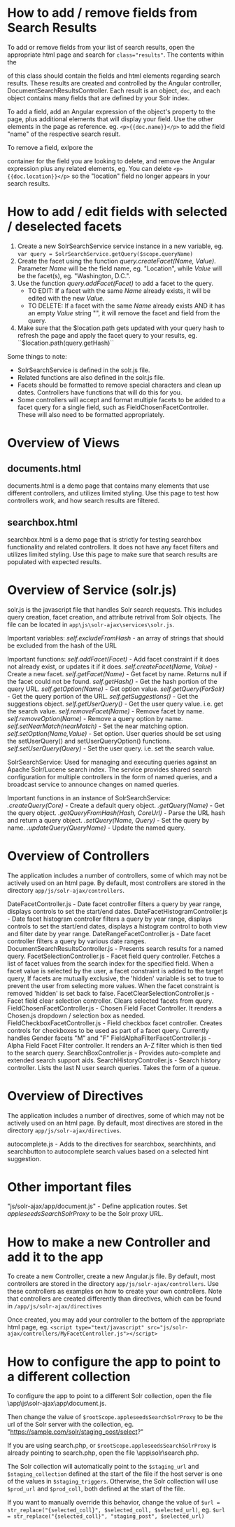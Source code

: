 
# How to add / remove fields from Search Results

To add or remove fields from your list of search results, open the appropriate html page and search for ``class="results"``.  The contents within the <div> of this class should contain the fields and html elements regarding search results.  These results are created and controlled by the Angular controller, DocumentSearchResultsController.  Each result is an object, ``doc``, and each object contains many fields that are defined by your Solr index.

To add a field, add an Angular expression of the object's property to the page, plus additional elements that will display your field. Use the other elements in the page as reference.
    eg. ``<p>{{doc.name}}</p>`` to add the field "name" of the respective search result.

To remove a field, exlpore the <div> container for the field you are looking to delete, and remove the Angular expression plus any related elements,
    eg. You can delete ``<p>{{doc.location}}</p>`` so the "location" field no longer appears in your search results.


# How to add / edit fields with selected / deselected facets

1. Create a new SolrSearchService service instance in a new variable, eg.  ``var query = SolrSearchService.getQuery($scope.queryName)``
2. Create the facet using the function _query.createFacet(Name, Value)_. Parameter _Name_ will be the field name, eg. "Location", while _Value_ will be the facet(s), eg. "Washington, D.C.".
3. Use the function _query.addFacet(Facet)_ to add a facet to the query.
    * TO EDIT: If a facet with the same _Name_ already exists, it will be edited with the new _Value_.
    * TO DELETE: If a facet with the same _Name_ already exists AND it has an empty _Value_ string "", it will remove the facet and field from the query.
4. Make sure that the $location.path gets updated with your query hash to refresh the page and apply the facet query to your results, eg. ``$location.path(query.getHash)``


Some things to note:
* SolrSearchService is defined in the solr.js file.
* Related functions are also defined in the solr.js file.
* Facets should be formatted to remove special characters and clean up dates.  Controllers have functions that will do this for you.
* Some controllers will accept and format multiple facets to be added to a facet query for a single field, such as FieldChosenFacetController.  These will also need to be formatted appropriately.


# Overview of Views 

## documents.html ##
documents.html is a demo page that contains many elements that use different controllers, and utilizes limited styling.  Use this page to test how controllers work, and how search results are filtered.

## searchbox.html ##
searchbox.html is a demo page that is strictly for testing searchbox functionality and related controllers.  It does not have any facet filters and utilizes limited styling.  Use this page to make sure that search results are populated with expected results.

# Overview of Service (solr.js)
solr.js is the javascript file that handles Solr search requests.  This includes query creation, facet creation, and attribute retrival from Solr objects.  The file can be located in ``app\js\solr-ajax\services\solr.js``.

Important variables: 
    _self.excludeFromHash_ - an array of strings that should be excluded from the hash of the URL

Important functions:
    _self.addFacet(Facet)_ - Add facet constraint if it does not already exist, or updates it if it does.
    _self.createFacet(Name, Value)_ - Create a new facet.
    _self.getFacet(Name)_ - Get facet by name. Returns null if the facet could not be found.
    _self.getHash()_ - Get the hash portion of the query URL.
    _self.getOption(Name)_ - Get option value.
    _self.getQuery(ForSolr)_ - Get the query portion of the URL.
    _self.getSuggestions()_ - Get the suggestions object.
    _self.getUserQuery()_ - Get the user query value. i.e. get the search value.
    _self.removeFacet(Name)_ - Remove facet by name.
    _self.removeOption(Name)_ - Remove a query option by name.
    _self.setNearMatch(nearMatch)_ - Set the near matching option.
    _self.setOption(Name,Value)_ - Set option. User queries should be set using the setUserQuery() and setUserQueryOption() functions.
    _self.setUserQuery(Query)_ - Set the user query. i.e. set the search value.

SolrSearchService: 
Used for managing and executing queries against an Apache Solr/Lucene search index. The service provides shared search configuration for multiple controllers in the form of named queries, and a broadcast service to announce changes on named queries.

Important functions in an instance of SolrSearchService:
    _.createQuery(Core)_ - Create a default query object.
    _.getQuery(Name)_ - Get the query object.
    _.getQueryFromHash(Hash, CoreUrl)_ - Parse the URL hash and return a query object.
    _.setQuery(Name, Query)_ - Set the query by name.
    _.updateQuery(QueryName)_ - Update the named query.


# Overview of Controllers

The application includes a number of controllers, some of which may not be actively used on an html page.  By default, most controllers are stored in the directory ``app/js/solr-ajax/controllers``.

DateFacetController.js - Date facet controller filters a query by year range, displays controls to set the start/end dates.
DateFacetHistogramController.js - Date facet histogram controller filters a query by year range, displays controls to set the start/end dates, displays a histogram control to both view and filter date by year range.
DateRangeFacetController.js - Date facet controller filters a query by various date ranges.
DocumentSearchResultsController.js - Presents search results for a named query.
FacetSelectionController.js - Facet field query controller. Fetches a list of facet values from the search index for the specified field. When a facet value is selected by the user, a facet constraint is added to the target query, If facets are mutually exclusive, the 'hidden' variable is set to true to prevent the user from selecting more values. When the facet constraint is removed 'hidden' is set back to false.
FacetClearSelectionController.js - Facet field clear selection controller.  Clears selected facets from query.
FieldChosenFacetController.js - Chosen Field Facet Controller. It renders a Chosen.js dropdown / selection box as needed. 
FieldCheckboxFacetController.js - Field checkbox facet controller. Creates controls for checkboxes to be used as part of a facet query. Currently handles Gender facets "M" and "F"
FieldAlphaFilterFacetController.js - Alpha Field Facet Filter controller. It renders an A-Z filter which is then tied to the search query.
SearchBoxController.js - Provides auto-complete and extended search support aids.
SearchHistoryController.js - Search history controller. Lists the last N user search queries. Takes the form of a queue.


# Overview of Directives

The application includes a number of directives, some of which may not be actively used on an html page.  By default, most directives are stored in the directory ``app/js/solr-ajax/directives``.

autocomplete.js - Adds to the directives for searchbox, searchhints, and searchbutton to autocomplete search values based on a selected hint suggestion.

# Other important files
"js/solr-ajax/app/document.js" - Define application routes.  Set _appleseedsSearchSolrProxy_ to be the Solr proxy URL.


# How to make a new Controller and add it to the app

To create a new Controller, create a new Angular.js file.  By default, most controllers are stored in the directory ``app/js/solr-ajax/controllers``.
Use these controllers as examples on how to create your own controllers.  Note that controllers are created differently than directives, which can be found in ``/app/js/solr-ajax/directives`` 

Once created, you may add your controller to the bottom of the appropriate html page,
    eg.  ``<script type="text/javascript" src="js/solr-ajax/controllers/MyFacetController.js"></script>``


# How to configure the app to point to a different collection

To configure the app to point to a different Solr collection, open the file \app\js\solr-ajax\app\document.js.

Then change the value of ``$rootScope.appleseedsSearchSolrProxy`` to be the url of the Solr server with the collection, 
    eg. "https://sample.com/solr/staging_post/select?"

If you are using search.php, or ``$rootScope.appleseedsSearchSolrProxy`` is already pointing to search.php, open the file \app\solr\search.php.

The Solr collection will automatically point to the ``$staging_url`` and ``$staging_collection`` defined at the start of the file if the host server is one of the values in ``$staging_triggers``.
Otherwise, the Solr collection will use ``$prod_url`` and ``$prod_coll``, both defined at the start of the file.

If you want to manually override this behavior, change the value of ``$url = str_replace("{selected_coll}", $selected_coll, $selected_url)``, 
    eg. ``$url = str_replace("{selected_coll}", "staging_post", $selected_url)``